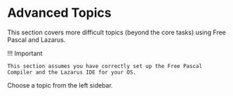 # Advanced Topics

This section covers more difficult topics (beyond the core tasks) using Free Pascal and Lazarus.

!!! Important

    This section assumes you have correctly set up the Free Pascal Compiler and the Lazarus IDE for your OS.

Choose a topic from the left sidebar.